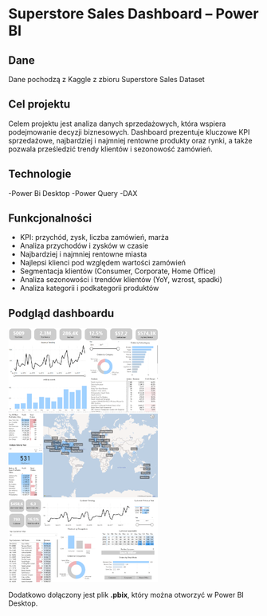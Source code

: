 # Superstore Sales Dashboard – Power BI

## Dane
Dane pochodzą z Kaggle z zbioru Superstore Sales Dataset 

## Cel projektu
Celem projektu jest analiza danych sprzedażowych, która wspiera podejmowanie decyzji biznesowych. Dashboard prezentuje kluczowe KPI sprzedażowe, najbardziej i najmniej rentowne produkty oraz rynki, a także pozwala prześledzić trendy klientów i sezonowość zamówień. 

## Technologie
-Power Bi Desktop
-Power Query
-DAX

## Funkcjonalności
- KPI: przychód, zysk, liczba zamówień, marża
- Analiza przychodów i zysków w czasie
- Najbardziej i najmniej rentowne miasta
- Najlepsi klienci pod względem wartości zamówień
- Segmentacja klientów (Consumer, Corporate, Home Office)
- Analiza sezonowości i trendów klientów (YoY, wzrost, spadki)
- Analiza kategorii i podkategorii produktów

## Podgląd dashboardu
<p float="left">
  <img src="Images/dashboard_page1.png" width="300" />
  <img src="Images/dashboard_page2.png" width="300" />
  <img src="Images/dashboard_page3.png" width="300" />
</p>

Dodatkowo dołączony jest plik **.pbix**, który można otworzyć w Power BI Desktop.

